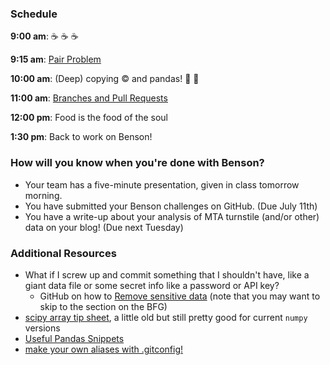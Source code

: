 ### Schedule

**9:00 am**: :coffee: :coffee: :coffee:

**9:15 am**: [Pair Problem](pair.md)

**10:00 am**: (Deep) copying :copyright: and pandas! :panda_face: :panda_face:

**11:00 am**: [Branches and Pull Requests](branch_requests.md)

**12:00 pm**: Food is the food of the soul

**1:30 pm**: Back to work on Benson!


### How will you know when you're done with Benson?

 * Your team has a five-minute presentation, given in class tomorrow morning.
 * You have submitted your Benson challenges on GitHub.   (Due July 11th)
 * You have a write-up about your analysis of MTA turnstile (and/or other) data on your blog!   (Due next Tuesday) 



### Additional Resources

 * What if I screw up and commit something that I shouldn't have, like a giant data file or some secret info like a password or API key?
     * GitHub on how to [Remove sensitive data](https://help.github.com/articles/remove-sensitive-data/) (note that you may want to skip to the section on the BFG)
 * [scipy array tip sheet](http://pages.physics.cornell.edu/~myers/teaching/ComputationalMethods/python/arrays.html), a little old but still pretty good for current `numpy` versions
 * [Useful Pandas Snippets](http://www.swegler.com/becky/blog/2014/08/06/useful-pandas-snippets/)
 * [make your own aliases with .gitconfig!](http://michaelwales.com/articles/make-gitconfig-work-for-you/)
